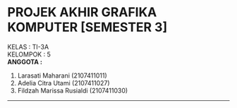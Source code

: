 # PROJEK AKHIR GRAFIKA KOMPUTER [SEMESTER 3]
KELAS : TI-3A <br>
KELOMPOK : 5 <br>
__ANGGOTA :__
1. Larasati Maharani (2107411011)
2. Adelia Citra Utami (2107411027)
3. Fildzah Marissa Rusialdi (2107411030)
<hr>
